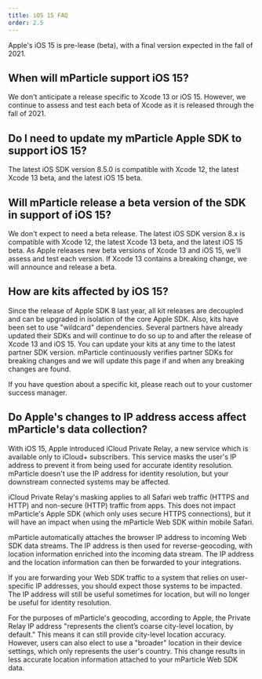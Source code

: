 ```yaml
---
title: iOS 15 FAQ
order: 2.5
---
```


Apple's iOS 15 is pre-lease (beta), with a final version expected in the fall of 2021.

## When will mParticle support iOS 15?

We don't anticipate a release specific to Xcode 13 or iOS 15.
However, we continue to assess and test each beta of Xcode as it is released through the fall of 2021.

## Do I need to update my mParticle Apple SDK to support iOS 15?

The latest iOS SDK version 8.5.0 is compatible with Xcode 12, the latest Xcode 13 beta, and the latest iOS 15 beta.

## Will mParticle release a beta version of the SDK in support of iOS 15?

We don't expect to need a beta release. The latest iOS SDK version 8.x is compatible with Xcode 12, the latest Xcode 13 beta, and the latest iOS 15 beta. As Apple releases new beta versions of Xcode 13 and iOS 15, we'll assess and test each version.
If Xcode 13 contains a breaking change, we will announce and release a beta.

## How are kits affected by iOS 15?

Since the release of Apple SDK 8 last year, all kit releases are decoupled and can be upgraded in isolation of the core Apple SDK. Also, kits have been set to use "wildcard" dependencies. Several partners have already updated their SDKs and will continue to do so up to and after the release of Xcode 13 and iOS 15. You can update your kits at any time to the latest partner SDK version. mParticle continuously verifies partner SDKs for breaking changes and we will update this page if and when any breaking changes are found. 

If you have question about a specific kit, please reach out to your customer success manager.

## Do Apple's changes to IP address access affect mParticle's data collection?

With iOS 15, Apple introduced iCloud Private Relay, a new service which is available only to iCloud+ subscribers. This service masks the user's IP address to prevent it from being used for accurate identity resolution. mParticle doesn't use the IP address for identity resolution, but your downstream connected systems may be affected. 

iCloud Private Relay's masking applies to all Safari web traffic (HTTPS and HTTP) and non-secure (HTTP) traffic from apps. This does not impact mParticle's Apple SDK (which only uses secure HTTPS connections), but it will have an impact when using the mParticle Web SDK within mobile Safari. 

mParticle automatically attaches the browser IP address to incoming Web SDK data streams. The IP address is then used for reverse-geocoding, with location information enriched into the incoming data stream. The IP address and the location information can then be forwarded to your integrations. 

If you are forwarding your Web SDK traffic to a system that relies on user-specific IP addresses, you should expect those systems to be impacted. The IP address will still be useful sometimes for location, but will no longer be useful for identity resolution.

For the purposes of mParticle's geocoding, according to Apple, the Private Relay IP address "represents the client’s coarse city-level location, by default." This means it can still provide city-level location accuracy. However, users can also elect to use a "broader" location in their device settings, which only represents the user's country. This change results in less accurate location information attached to your mParticle Web SDK data.
